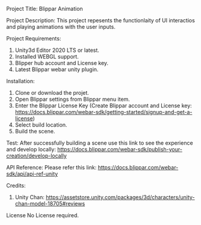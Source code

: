 Project Title:
Blippar Animation

Project Description:
This project repesents the functionlaity of UI interactios and playing animations with the user inputs.

Project Requirements:
1. Unity3d Editor 2020 LTS or latest.
2. Installed WEBGL support.
3. Blipper hub account and License key.
4. Latest Blippar webar unity plugin.

Installation:
1. Clone or download the projet.
2. Open Blippar settings from Blippar menu item.
3. Enter the Blippar License Key (Create Blippar account and License key: https://docs.blippar.com/webar-sdk/getting-started/signup-and-get-a-license)
4. Select build location.
5. Build the scene.

Test:
After successfully building a scene use this link to see the experience and develop locally: https://docs.blippar.com/webar-sdk/publish-your-creation/develop-locally

API Reference:
Please refer this link: https://docs.blippar.com/webar-sdk/api/api-ref-unity

Credits:
1. Unity Chan: https://assetstore.unity.com/packages/3d/characters/unity-chan-model-18705#reviews

License
No License required.